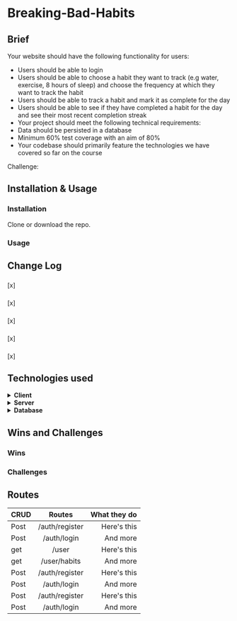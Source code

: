 # Breaking-Bad-Habits

## Brief
Your website should have the following functionality for users:
* Users should be able to login
* Users should be able to choose a habit they want to track (e.g water, exercise, 8 hours of sleep) and choose the frequency at which they want to track the habit
* Users should be able to track a habit and mark it as complete for the day
* Users should be able to see if they have completed a habit for the day and see their most recent completion streak
* Your project should meet the following technical requirements:
* Data should be persisted in a database
* Minimum 60% test coverage with an aim of 80%
* Your codebase should primarily feature the technologies we have covered so far on the course

Challenge: 

## Installation & Usage

### Installation

Clone or download the repo.



### Usage



## Change Log

### 

[x] 

### 

[x] 

###

[x] 

### 

[x] 

### 

[x] 

## Technologies used

<details>
  <summary><b>Client</b></summary>
  
  
  - HTML
  - CSS
  - JavaScript
  - [NPM](https://www.npmjs.com/)
    - [concurrently](https://www.npmjs.com/package/concurrently)
    - [watchify](https://www.npmjs.com/package/watchify)
    - [jest](https://www.npmjs.com/package/jest)
    - [jwt-decode](https://www.npmjs.com/package/jwt-decode)

</details>

<details>
  <summary><b>Server</b></summary>

- [Docker](https://www.docker.com/)
- [NodeJs](https://nodejs.org/en/)
- [NPM](https://www.npmjs.com/)

  - [express](https://www.npmjs.com/package/express)
  - [cors](https://www.npmjs.com/package/cors)
  - [jsonwebtoken](https://www.npmjs.com/package/jsonwebtoken)
  - [pg](https://www.npmjs.com/package/pg)
  - [bcrypt](https://www.npmjs.com/package/bcrypt)
  - [jest](https://www.npmjs.com/package/jest)
  - [supertest](https://www.npmjs.com/package/supertest)
  - [nodemon](https://www.npmjs.com/package/nodemon)

</details>

<details>
  <summary><b>Database</b></summary>

- [Docker](https://www.docker.com/)
- [PostgreSQL](https://www.postgresql.org/)
  
  </details>

## Wins and Challenges

### Wins



### Challenges
  
</details>

## Routes

| CRUD      | Routes | What they do     |
| :---        |    :----:   |          ---: |
| Post      | /auth/register       | Here's this   |
| Post   | /auth/login        | And more      |
| get      | /user       | Here's this   |
| get   | /user/habits       | And more      |
| Post      | /auth/register       | Here's this   |
| Post   | /auth/login        | And more      |
| Post      | /auth/register       | Here's this   |
| Post   | /auth/login        | And more      |
  
